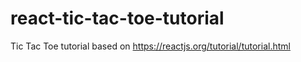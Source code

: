 # react-tic-tac-toe-tutorial
Tic Tac Toe tutorial based on https://reactjs.org/tutorial/tutorial.html
